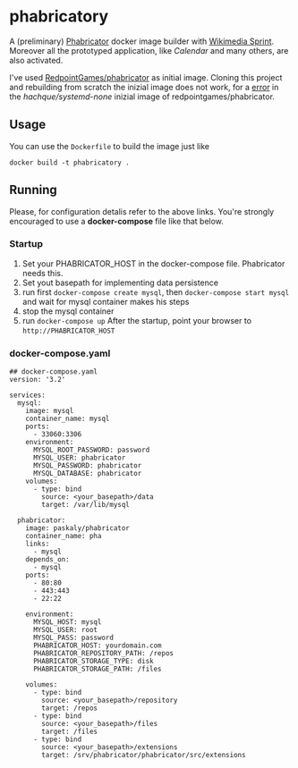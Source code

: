 # phabricatory
A (preliminary) [Phabricator](https://www.phacility.com/phabricator/) docker image builder with [Wikimedia Sprint](https://github.com/wikimedia/phabricator-extensions-Sprint). Moreover all the prototyped application, like _Calendar_ and many others, are also activated.

I've used [RedpointGames/phabricator](https://github.com/RedpointGames/phabricator) as initial image. Cloning this project and rebuilding from scratch the inizial image does not work, for a [error](https://hub.docker.com/r/hachque/systemd-none/builds/) in the _hachque/systemd-none_ inizial image of redpointgames/phabricator.

## Usage
You can use the `Dockerfile` to build the image just like
```
docker build -t phabricatory .
```

## Running
Please, for configuration detalis refer to the above links.
You're strongly encouraged to use a **docker-compose** file like that below.

### Startup
1. Set your PHABRICATOR_HOST in the docker-compose file. Phabricator needs this.
2. Set yout basepath for implementing data persistence
3. run first `docker-compose create mysql`, then `docker-compose start mysql` and wait for mysql container makes his steps
4. stop the mysql container
5. run `docker-compose up`
After the startup, point your browser to `http://PHABRICATOR_HOST`

### docker-compose.yaml
```
## docker-compose.yaml
version: '3.2'

services:
  mysql:
    image: mysql
    container_name: mysql
    ports:
      - 33060:3306
    environment:
      MYSQL_ROOT_PASSWORD: password
      MYSQL_USER: phabricator
      MYSQL_PASSWORD: phabricator
      MYSQL_DATABASE: phabricator
    volumes:
      - type: bind
        source: <your_basepath>/data
        target: /var/lib/mysql

  phabricator:
    image: paskaly/phabricator
    container_name: pha
    links:
      - mysql
    depends_on:
      - mysql
    ports:
      - 80:80
      - 443:443
      - 22:22

    environment:
      MYSQL_HOST: mysql
      MYSQL_USER: root
      MYSQL_PASS: password
      PHABRICATOR_HOST: yourdomain.com
      PHABRICATOR_REPOSITORY_PATH: /repos
      PHABRICATOR_STORAGE_TYPE: disk
      PHABRICATOR_STORAGE_PATH: /files

    volumes:
      - type: bind
        source: <your_basepath>/repository
        target: /repos
      - type: bind
        source: <your_basepath>/files
        target: /files
      - type: bind
        source: <your_basepath>/extensions
        target: /srv/phabricator/phabricator/src/extensions
```
